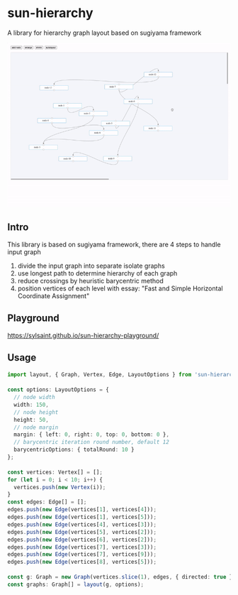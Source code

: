 # sun-hierarchy

A library for hierarchy graph layout based on sugiyama framework

![demo](assets/demo.gif)

## Intro

This library is based on sugiyama framework, there are 4 steps to handle input graph

1. divide the input graph into separate isolate graphs
2. use longest path to determine hierarchy of each graph
3. reduce crossings by heuristic barycentric method
4. position vertices of each level with essay: "Fast and Simple Horizontal Coordinate Assignment"

## Playground

https://sylsaint.github.io/sun-hierarchy-playground/

## Usage

```typescript
import layout, { Graph, Vertex, Edge, LayoutOptions } from 'sun-hierarchy';

const options: LayoutOptions = {
  // node width
  width: 150,
  // node height
  height: 50,
  // node margin
  margin: { left: 0, right: 0, top: 0, bottom: 0 },
  // barycentric iteration round number, default 12  
  barycentricOptions: { totalRound: 10 }
};

const vertices: Vertex[] = [];
for (let i = 0; i < 10; i++) {
  vertices.push(new Vertex(i));
}
const edges: Edge[] = [];
edges.push(new Edge(vertices[1], vertices[4]));
edges.push(new Edge(vertices[1], vertices[5]));
edges.push(new Edge(vertices[4], vertices[3]));
edges.push(new Edge(vertices[5], vertices[2]));
edges.push(new Edge(vertices[6], vertices[2]));
edges.push(new Edge(vertices[7], vertices[3]));
edges.push(new Edge(vertices[7], vertices[9]));
edges.push(new Edge(vertices[8], vertices[5]));

const g: Graph = new Graph(vertices.slice(1), edges, { directed: true });
const graphs: Graph[] = layout(g, options);

```
